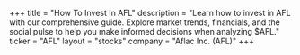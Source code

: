 +++
title = "How To Invest In AFL"
description = "Learn how to invest in AFL with our comprehensive guide. Explore market trends, financials, and the social pulse to help you make informed decisions when analyzing $AFL."
ticker = "AFL"
layout = "stocks"
company = "Aflac Inc. (AFL)"
+++

